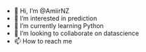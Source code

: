- 👋 Hi, I’m @AmiirNZ
- 👀 I’m interested in prediction
- 🌱 I’m currently learning Python
- 💞️ I’m looking to collaborate on datascience
- 📫 How to reach me 

<!---
AmiirNZ/AmiirNZ is a ✨ special ✨ repository because its `README.md` (this file) appears on your GitHub profile.
You can click the Preview link to take a look at your changes.
--->
